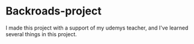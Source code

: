 # Backroads-project
I made this project with a support of my udemys teacher, and I've learned several things in this project.
